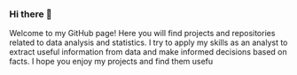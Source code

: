 ### Hi there 👋

Welcome to my GitHub page! Here you will find projects and repositories related to data analysis and statistics. I try to apply my skills as an analyst to extract useful information from data and make informed decisions based on facts. I hope you enjoy my projects and find them usefu
